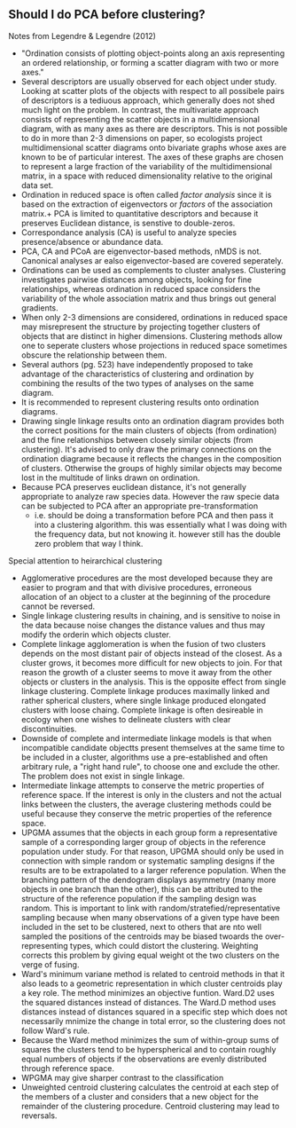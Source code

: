 
## Should I do PCA before clustering?

Notes from Legendre & Legendre (2012)

+ "Ordination consists of plotting object-points along an axis representing an ordered relationship, or forming a scatter diagram with two or more axes."
+ Several descriptors are usually observed for each object under study. Looking at scatter plots of the objects with respect to all possibele pairs of descriptors is a tediuous approach, which generally does not shed much light on the problem. In contrast, the multivariate approach consists of representing the scatter objects in a multidimensional diagram, with as many axes as there are descriptors. This is not possible to do in more than 2-3 dimensions on paper, so ecologists project multidimensional scatter diagrams onto bivariate graphs whose axes are known to be of particular interest. The axes of these graphs are chosen to represent a large fraction of the variability of the multidimensional matrix, in a space with reduced dimensionality relative to the original data set. 
+ Ordination in reduced space is often called _factor analysis_ since it is based on the extraction of eigenvectors or _factors_ of the association matrix.+ PCA is limited to quantitative descriptors and because it preserves Euclidean distance, is senstive to double-zeros. 
+ Correspondance analysis (CA) is useful to analyze species presence/absence or abundance data. 
+ PCA, CA and PCoA are eigenvector-based methods, nMDS is not. Canonical analyses ar ealso eigenvector-based are covered seperately. 
+ Ordinations can be used as complements to cluster analyses. Clustering investigates pairwise distances among objects, looking for fine relationships, whereas ordination in reduced space considers the variability of the whole association matrix and thus brings out general gradients. 
+ When only 2-3 dimensions are considered, ordinations in reduced space may misrepresent the structure by projecting together clusters of objects that are distinct in higher dimensions. Clustering methods allow one to seperate clusters whose projections in reduced space sometimes obscure the relationship between them. 
+ Several authors (pg. 523) have independently proposed to take advantage of the characteristics of clustering and ordination by combining the results of the two types of analyses on the same diagram. 
+ It is recommended to represent clustering results onto ordination diagrams. 
+ Drawing single linkage results onto an ordination diagram provides both the correct positions for the main clusters of objects (from ordination) and the fine relationships between closely similar objects (from clustering). It's advised to only draw the primary connections on the ordination diagrame because it reflects the changes in the composition of clusters. Otherwise the groups of highly similar objects may become lost in the multitude of links drawn on ordination. 
+ Because PCA preserves euclidean distance, it's not generally appropriate to analyze raw species data. However the raw specie data can be subjected to PCA after an appropriate pre-transformation 
	+ i.e. should be doing a transformation before PCA and then pass it into a clustering algorithm. this was essentially what I was doing with the frequency data, but not knowing it. however still has the double zero problem that way I think. 

Special attention to heirarchical clustering

+ Agglomerative procedures are the most developed because they are easier to program and that with divisive procedures, erroneous allocation of an object to a cluster at the beginning of the procedure cannot be reversed. 
+ Single linkage clustering results in chaining, and is sensitive to noise in the data because noise changes the distance values and thus may modify the orderin which objects cluster. 
+ Complete linkage agglomeration is when the fusion of two clusters depends on the most distant pair of objects instead of the closest. As a cluster grows, it becomes more difficult for new objects to join. For that reason the growth of a cluster seems to move it away from the other objects or clusters in the analysis. This is the opposite effect from single linkage clustering. Complete linkage produces maximally linked and rather spherical clusters, where single linkage produced elongated clusters with loose chaing. Complete linkage is often desireable in ecology when one wishes to delineate clusters with clear discontinuities. 
+ Downside of complete and intermediate linkage models is that when incompatible candidate objectts present themselves at the same time to be included in a cluster, algorithms use a pre-established and often arbitrary rule, a "right hand rule", to choose one and exclude the other. The problem does not exist in single linkage. 
+ Intermediate linkage attempts to conserve the metric properties of reference space. If the interest is only in the clusters and not the actual links between the clusters, the average clustering methods could be useful because they conserve the metric properties of the reference space. 
+ UPGMA assumes that the objects in each group form a representative sample of a corresponding larger group of objects in the reference population under study. For that reason, UPGMA should only be used in connection with simple random or systematic sampling designs if the results are to be extrapolated to a larger reference population. When the branching pattern of the dendogram displays asymmetry (many more objects in one branch than the other), this can be attributed to the structure of the reference population if the sampling design was random. This is important to link with random/stratefied/representative sampling because when many observations of a given type have been included in the set to be clustered, next to others that are nto well sampled the positions of the centroids may be biased twoards the over-representing types, which could distort the clustering. Weighting  corrects this problem by giving equal weight ot the two clusters on the verge of fusing. 
+ Ward's minimum variane method is related to centroid methods in that it also leads to a geometric representation in which cluster centroids play a key role. The method minimizes an objective funtion. Ward.D2 uses the squared distances instead of distances. The Ward.D method uses distances instead of distances squared in a specific step which does not necessarily mnimize the change in total error, so the clustering does not follow Ward's rule. 
+ Because the Ward method minimizes the sum of within-group sums of squares the clusters tend to be hyperspherical and to contain roughly equal numbers of objects if the observations are evenly distributed through reference space. 
+ WPGMA may give sharper contrast to the classification
+ Unweighted centroid clustering calculates the centroid at each step of the members of a cluster and considers that a new object for the remainder of the clustering procedure. Centroid clustering may lead to reversals.